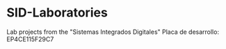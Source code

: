 # SID-Laboratories
Lab projects from the "Sistemas Integrados Digitales" 
Placa de desarrollo: EP4CE115F29C7
